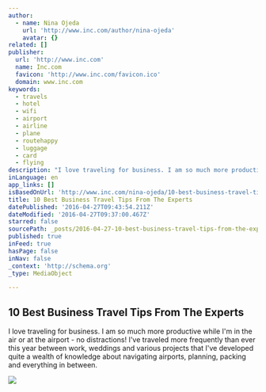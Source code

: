 ```yaml
---
author:
  - name: Nina Ojeda
    url: 'http://www.inc.com/author/nina-ojeda'
    avatar: {}
related: []
publisher:
  url: 'http://www.inc.com'
  name: Inc.com
  favicon: 'http://www.inc.com/favicon.ico'
  domain: www.inc.com
keywords:
  - travels
  - hotel
  - wifi
  - airport
  - airline
  - plane
  - routehappy
  - luggage
  - card
  - flying
description: "I love traveling for business. I am so much more productive while I'm in the air or at the airport - no distractions! I've traveled more frequently than ever this year between work, weddings and various projects that I've developed quite a wealth of knowledge about navigating airports, planning, packing and everything in between."
inLanguage: en
app_links: []
isBasedOnUrl: 'http://www.inc.com/nina-ojeda/10-best-business-travel-tips-from-the-experts.html'
title: 10 Best Business Travel Tips From The Experts
datePublished: '2016-04-27T09:43:54.211Z'
dateModified: '2016-04-27T09:37:00.467Z'
starred: false
sourcePath: _posts/2016-04-27-10-best-business-travel-tips-from-the-experts.md
published: true
inFeed: true
hasPage: false
inNav: false
_context: 'http://schema.org'
_type: MediaObject

---
```

<article style=""><h1>10 Best Business Travel Tips From The Experts</h1><p>I love traveling for business. I am so much more productive while I'm in the air or at the airport - no distractions! I've traveled more frequently than ever this year between work, weddings and various projects that I've developed quite a wealth of knowledge about navigating airports, planning, packing and everything in between.</p><img src="http://images.inc.com/uploaded_files/image/970x450/getty_475150359_90118.jpg" /></article>